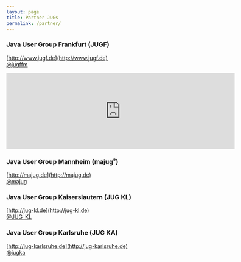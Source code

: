 ```yaml
---
layout: page
title: Partner JUGs
permalink: /partner/
---
```


### Java User Group Frankfurt (JUGF)

<i class="fa fa-home"></i> [http://www.jugf.de](http://www.jugf.de)  
<i class="fa fa-twitter"></i> [@jugffm](https://twitter.com/jugffm)

<iframe src="https://www.google.com/calendar/embed?showTitle=0&amp;showNav=0&amp;showDate=0&amp;showPrint=0&amp;showTabs=0&amp;showCalendars=0&amp;showTz=0&amp;mode=AGENDA&amp;height=400&amp;wkst=2&amp;bgcolor=%23FFFFFF&amp;src=ph4apb66ubb1gdt40rrnijaec8%40group.calendar.google.com&amp;color=%23060D5E&amp;ctz=Europe%2FBerlin" frameborder="0" width="600" height="200"  marginheight="0" marginwidth="0"></iframe>

### Java User Group Mannheim (majug²)

<i class="fa fa-home"></i> [http://majug.de](http://majug.de)  
<i class="fa fa-twitter"></i> [@majug](https://twitter.com/majug)


### Java User Group Kaiserslautern (JUG KL)

<i class="fa fa-home"></i> [http://jug-kl.de](http://jug-kl.de)  
<i class="fa fa-twitter"></i> [@JUG_KL](https://twitter.com/JUG_KL)


### Java User Group Karlsruhe (JUG KA)

<i class="fa fa-home"></i> [http://jug-karlsruhe.de](http://jug-karlsruhe.de)  
<i class="fa fa-twitter"></i> [@jugka](https://twitter.com/jugka)
